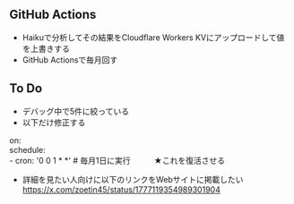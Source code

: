 ## GitHub Actions
- Haikuで分析してその結果をCloudflare Workers KVにアップロードして値を上書きする
- GitHub Actionsで毎月回す

## To Do
- デバッグ中で5件に絞っている
- 以下だけ修正する

on:<br>
  schedule:<br>
    - cron: '0 0 1 * *' # 毎月1日に実行　　　★これを復活させる

- 詳細を見たい人向けに以下のリンクをWebサイトに掲載したい
https://x.com/zoetin45/status/1777119354989301904


